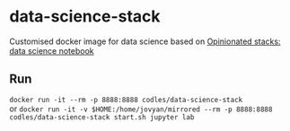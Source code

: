# data-science-stack
Customised docker image for data science based on [Opinionated stacks: data science notebook](https://github.com/jupyter/docker-stacks/tree/master/datascience-notebook)

## Run
`docker run -it --rm -p 8888:8888 codles/data-science-stack`  
or
`docker run -it -v $HOME:/home/jovyan/mirrored --rm -p 8888:8888 codles/data-science-stack start.sh jupyter lab`  

